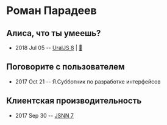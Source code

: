 # Роман Парадеев

## Алиса, что ты умеешь?
- 2018 Jul 05 -- [UralJS 8](https://youtu.be/EhZKksgvJeM)  | [:notebook:](https://docviewer.yandex.ru/view/0/?*=Y9Lw8t98e9V9LLj3CqlgyQp%2F4x97InVybCI6InlhLWRpc2stcHVibGljOi8vNWExUXpQa2hOK0tZRzRJVjA3RzhIVTRaQ25DYUljWmFzVGU4MzBuUXZKTT0iLCJ0aXRsZSI6InVyYWxqcy1hbGljZS13aGF0LWNhbi15b3UtZG8ucGRmIiwidWlkIjoiMCIsInl1IjoiNzI2MDkwNzAxMTUzMzExMDE0OCIsIm5vaWZyYW1lIjpmYWxzZSwidHMiOjE1MzMxMTIzMzQ5MTB9)  
## Поговорите с пользователем
- 2017 Oct 21 -- Я.Субботник по разработке интерфейсов    
## Клиентская производительность
- 2017 Sep 30 -- [JSNN 7](https://www.youtube.com/watch?v=zBApGMP2Sew)    

